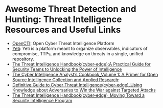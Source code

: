 # Awesome Threat Detection and Hunting: Threat Intelligence Resources and Useful Links


- [OpenCTI](https://github.com/OpenCTI-Platform/opencti): Open Cyber Threat Intelligence Platform 
- [Yeti](https://yeti-platform.github.io/): Yeti is a platform meant to organize observables, indicators of compromise, TTPs, and knowledge on threats in a single, unified repository. 
- [The Threat Intelligence Handbook(cyber-edge):A Practical Guide for Security Teams to Unlocking the Power of Intelligence](https://github.com/threat-hunting/awesome_Threat-Hunting/blob/master/Threat%20Intelligence/Files/threat-intelligence-handbook-THLink.pdf)
- [The Cyber Intelligence Analyst’s Cookbook_Volume 1: A Primer for Open Source Intelligence Collection and Applied Research](https://github.com/open-source-rs/The-Cyber-Intelligence-Analyst-Cookbook/blob/master/The%20Cyber%20Intelligence%20Analyst%20Cookbook%20Volume%201%202020.pdf): 
- [Definitive Guide to Cyber Threat Intelligence(cyber-edge)_Using Knowledge about Adversaries to Win the War against Targeted Attacks](https://github.com/threat-hunting/awesome_Threat-Hunting/blob/master/Threat%20Intelligence/Files/Definitive-Guide-to-CTI-THlink.pdf)
- [The Threat Intelligence Handbook(cyber-edge)_Moving Toward a Security Intelligence Program](https://github.com/threat-hunting/awesome_Threat-Hunting/blob/master/Threat%20Intelligence/Files/Threat%20Intelligence%20Handbook-THlink.pdf)
